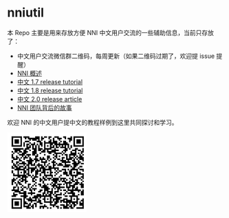 # nniutil
本 Repo 主要是用来存放方便 NNI 中文用户交流的一些辅助信息，当前只存放了：
- 中文用户交流微信群二维码，每周更新（如果二维码过期了，欢迎提 issue 提醒） 
- [NNI 概述](https://www.msra.cn/zh-cn/news/features/nni)
- [中文 1.7 release tutorial](v1.7_tutorial/README.md)
- [中文 1.8 release tutorial](v1.8_tutorial/README.md)
- [中文 2.0 release article](https://www.msra.cn/zh-cn/news/features/nni-2)
- [NNI 团队背后的故事](https://www.msra.cn/zh-cn/news/features/nni-team)

欢迎 NNI 的中文用户提中文的教程样例到这里共同探讨和学习。

![nni](https://github.com/scarlett2018/nniutil/blob/master/wechat.png)
